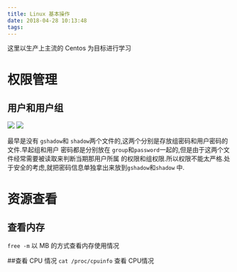 ```yaml
---
title: Linux 基本操作
date: 2018-04-28 10:13:48
tags:
---
```


这里以生产上主流的 Centos 为目标进行学习<!--more-->

# 权限管理

## 用户和用户组

![](https://ws2.sinaimg.cn/large/006tKfTcgy1fqs5hxw7c6j31kw0q948q.jpg)
![](https://ws2.sinaimg.cn/large/006tKfTcgy1fqs5phv755j31kw0ntajz.jpg)

最早是没有 `gshadow`和 `shadow`两个文件的,这两个分别是存放组密码和用户密码的文件.早起组和用户
密码都是分别放在 `group`和`password`一起的,但是由于这两个文件经常需要被读取来判断当期那用户所属
的权限和组权限.所以权限不能太严格.处于安全的考虑,就把密码信息单独拿出来放到`gshadow`和`shadow`
中.


# 资源查看
## 查看内存
`free -m` 以 MB 的方式查看内存使用情况

##查看 CPU 情况
`cat /proc/cpuinfo` 查看 CPU情况
